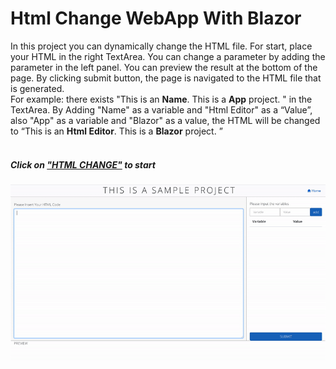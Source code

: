 # Html Change WebApp With Blazor
<div>
            <div>
                In this project you can dynamically change the HTML file. For start, place your HTML in the right TextArea. You can change a parameter by adding the parameter in the left panel. You can preview the result at the bottom of the page. By clicking submit button, the page is navigated to the HTML file that is generated.
            </div>
            <div>
                For example: there exists "<span>This is an <b>Name</b>.</span> <span>This is a <strong>App</strong> project. </span>" in the TextArea. By Adding "Name" as a variable and "Html Editor" as a “Value”, also "App" as a variable and "Blazor" as a value, the HTML will be changed to “<span>This is an <b>Html Editor</b>.</span> <span>This is a <strong>Blazor</strong> project. </span>”
            </div>
</div>
            <br />
            <div>
                <h5>Click on <a href="https://rexsampleproject.azurewebsites.net">"HTML CHANGE"</a> to start </h5>

            
<img src="/REX.gif" alt="">
